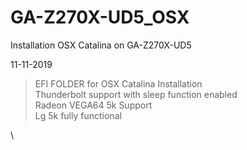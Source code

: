 # GA-Z270X-UD5_OSX
Installation OSX Catalina on GA-Z270X-UD5


11-11-2019
>EFI FOLDER for OSX Catalina Installation\
Thunderbolt support with sleep function enabled\
Radeon VEGA64 5k Support\
Lg 5k fully functional

\

